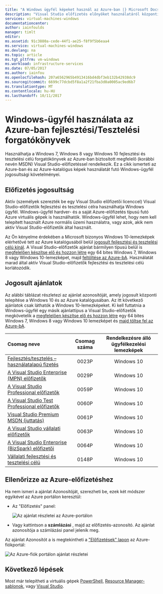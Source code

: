 ```yaml
---
title: "A Windows ügyfél képeket használ az Azure-ban |} Microsoft Docs"
description: "Visual Studio előfizetés előnyöket használatáról központi telepítése a Windows 7, Windows 8 vagy Windows 10 Azure-ban fejlesztési/Tesztelési forgatókönyvek"
services: virtual-machines-windows
documentationcenter: 
author: iainfoulds
manager: timlt
editor: 
ms.assetid: 91c3880a-cede-44f1-ae25-f8f9f5b6eaa4
ms.service: virtual-machines-windows
ms.devlang: na
ms.topic: article
ms.tgt_pltfrm: vm-windows
ms.workload: infrastructure-services
ms.date: 07/05/2017
ms.author: iainfou
ms.openlocfilehash: 207a6562965b4913416bd4dbf3eb132b42938dc9
ms.sourcegitcommit: 6699c77dcbd5f8a1a2f21fba3d0a0005ac9ed6b7
ms.translationtype: MT
ms.contentlocale: hu-HU
ms.lasthandoff: 10/11/2017
---
```

# <a name="use-windows-client-in-azure-for-devtest-scenarios"></a>Windows-ügyfél használata az Azure-ban fejlesztési/Tesztelési forgatókönyvek
Használhatja a Windows 7, Windows 8 vagy Windows 10 fejlesztési és tesztelési célú forgatókönyvek az Azure-ban biztosított megfelelő (korábbi nevén MSDN) Visual Studio-előfizetéssel rendelkezik. Ez a cikk ismerteti az Azure-ban és az Azure-katalógus képek használatát futó Windows-ügyfél jogosultsági követelményei.

## <a name="subscription-eligibility"></a>Előfizetés jogosultság
Aktív (személyek szerezték be egy Visual Studio előfizetői licenccel) Visual Studio-előfizetők fejlesztési és tesztelési célra használhatja Windows ügyfél. Windows-ügyfél hardver- és a saját Azure-előfizetés típusú futó Azure virtuális gépek is használhatók. Windows-ügyfél lehet, hogy nem kell telepített használt Azure normális üzemi használatra, vagy azok, akik nem aktív Visual Studio-előfizetők által használt.

Az Ön kényelme érdekében a Microsoft bizonyos Windows 10-lemezképek elérhetővé tett az Azure katalógusából belül [jogosult fejlesztési és tesztelési célú kínál](#eligible-offers). A Visual Studio-előfizetők ajánlat bármilyen típusú belül is [megfelelően készítse elő és hozzon létre](prepare-for-upload-vhd-image.md) egy 64 bites Windows 7, Windows 8 vagy Windows 10-lemezképet, majd [feltöltése az Azure-bA](upload-generalized-managed.md). Használatát marad által aktív Visual Studio-előfizetők fejlesztési és tesztelési célú korlátozódik.

## <a name="eligible-offers"></a>Jogosult ajánlatok
Az alábbi táblázat részletezi az ajánlat azonosítóját, amely jogosult központi telepítése a Windows 10 és az Azure katalógusában. Az itt következő ajánlatok csak láthatók a Windows 10-lemezképeket. Ki kell futtatnia a Windows-ügyfél egy másik ajánlattípus a Visual Studio-előfizetők megkövetelik a [megfelelően készítse elő és hozzon létre](prepare-for-upload-vhd-image.md) egy 64 bites Windows 7, Windows 8 vagy Windows 10 lemezképet és [majd töltse fel az Azure-bA](upload-generalized-managed.md).

| Csomag neve | Csomag száma | Rendelkezésre álló ügyfélkezelési lemezképek |
|:--- |:---:|:---:|
| [Fejlesztés/tesztelés – használatalapú fizetés](https://azure.microsoft.com/offers/ms-azr-0023p/) |0023P |Windows 10 |
| [A Visual Studio Enterprise (MPN) előfizetők](https://azure.microsoft.com/offers/ms-azr-0029p/) |0029P |Windows 10 |
| [A Visual Studio Professional előfizetők](https://azure.microsoft.com/offers/ms-azr-0059p/) |0059P |Windows 10 |
| [A Visual Studio Test Professional előfizetők](https://azure.microsoft.com/offers/ms-azr-0060p/) |0060P |Windows 10 |
| [Visual Studio Premium MSDN (juttatás)](https://azure.microsoft.com/offers/ms-azr-0061p/) |0061P |Windows 10 |
| [A Visual Studio vállalati előfizetők](https://azure.microsoft.com/offers/ms-azr-0063p/) |0063P |Windows 10 |
| [A Visual Studio Enterprise (BizSpark) előfizetői](https://azure.microsoft.com/offers/ms-azr-0064p/) |0064P |Windows 10 |
| [Vállalati fejlesztési és tesztelési célú](https://azure.microsoft.com/ofers/ms-azr-0148p/) |0148P |Windows 10 |

## <a name="check-your-azure-subscription"></a>Ellenőrizze az Azure-előfizetéshez
Ha nem ismeri a ajánlat Azonosítóját, szerezheti be, ezek két módszer egyikével az Azure portálon keresztül:  

- Az "Előfizetés" panel:

  ![Az ajánlat részletei az Azure-portálon](./media/client-images/offer-id-azure-portal.png) 

- Vagy kattintson a **számlázási** , majd az előfizetés-azonosító. Az ajánlat azonosítója a számlázási panel jelenik meg.

Az ajánlat Azonosítót a is megtekintheti a ["Előfizetések" lapon](http://account.windowsazure.com/Subscriptions) az Azure-fiókportál:

![Az Azure-fiók portálon ajánlat részletei](./media/client-images/offer-id-azure-account-portal.png) 

## <a name="next-steps"></a>Következő lépések
Most már telepítheti a virtuális gépek [PowerShell](quick-create-powershell.md), [Resource Manager-sablonok](ps-template.md), vagy [Visual Studio](../../vs-azure-tools-resource-groups-deployment-projects-create-deploy.md).


